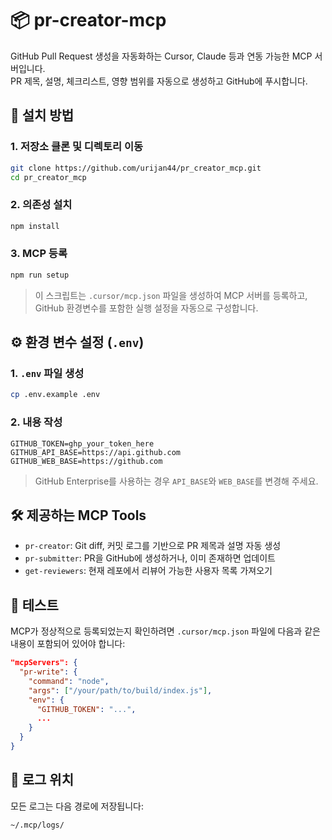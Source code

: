 
 # 📦 pr-creator-mcp
 
 GitHub Pull Request 생성을 자동화하는 Cursor, Claude 등과 연동 가능한 MCP 서버입니다.  
 PR 제목, 설명, 체크리스트, 영향 범위를 자동으로 생성하고 GitHub에 푸시합니다.
 
 ## 🚀 설치 방법
 
 ### 1. 저장소 클론 및 디렉토리 이동
 
 ```bash
 git clone https://github.com/urijan44/pr_creator_mcp.git
 cd pr_creator_mcp
 ```
 
 ### 2. 의존성 설치
 
 ```bash
 npm install
 ```
 
 ### 3. MCP 등록
 
 ```bash
 npm run setup
 ```
 
 > 이 스크립트는 `.cursor/mcp.json` 파일을 생성하여 MCP 서버를 등록하고, GitHub 환경변수를 포함한 실행 설정을 자동으로 구성합니다.
 
 ## ⚙️ 환경 변수 설정 (`.env`)
 
 ### 1. `.env` 파일 생성
 
 ```bash
 cp .env.example .env
 ```
 
 ### 2. 내용 작성
 
 ```dotenv
 GITHUB_TOKEN=ghp_your_token_here
 GITHUB_API_BASE=https://api.github.com
 GITHUB_WEB_BASE=https://github.com
 ```
 
 > GitHub Enterprise를 사용하는 경우 `API_BASE`와 `WEB_BASE`를 변경해 주세요.
 
 ## 🛠 제공하는 MCP Tools
 
 - `pr-creator`: Git diff, 커밋 로그를 기반으로 PR 제목과 설명 자동 생성
 - `pr-submitter`: PR을 GitHub에 생성하거나, 이미 존재하면 업데이트
 - `get-reviewers`: 현재 레포에서 리뷰어 가능한 사용자 목록 가져오기
 
 ## 🧪 테스트
 
 MCP가 정상적으로 등록되었는지 확인하려면 `.cursor/mcp.json` 파일에 다음과 같은 내용이 포함되어 있어야 합니다:
 
 ```json
 "mcpServers": {
   "pr-write": {
     "command": "node",
     "args": ["/your/path/to/build/index.js"],
     "env": {
       "GITHUB_TOKEN": "...",
       ...
     }
   }
 }
 ```
 
 ## 📂 로그 위치
 
 모든 로그는 다음 경로에 저장됩니다:
 
 ```bash
 ~/.mcp/logs/
 ```